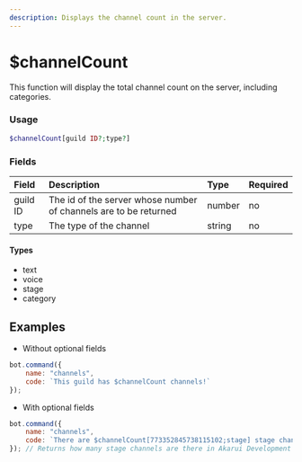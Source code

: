 ```yaml
---
description: Displays the channel count in the server.
---
```


# $channelCount

This function will display the total channel count on the server, including categories.

### Usage 
```php
$channelCount[guild ID?;type?]
``` 
### Fields

| Field | Description | Type | Required |
| :--- | :--- | :--- | :--- |
| guild ID | The id of the server whose number of channels are to be returned| number | no |
| type | The type of the channel | string | no |

#### Types
- text
- voice
- stage
- category

## Examples

- Without optional fields

```javascript
bot.command({
    name: "channels",
    code: `This guild has $channelCount channels!`
});
```

- With optional fields

```javascript
bot.command({
    name: "channels",
    code: `There are $channelCount[773352845738115102;stage] stage channels in Akarui Development server.`
}); // Returns how many stage channels are there in Akarui Development server
```


